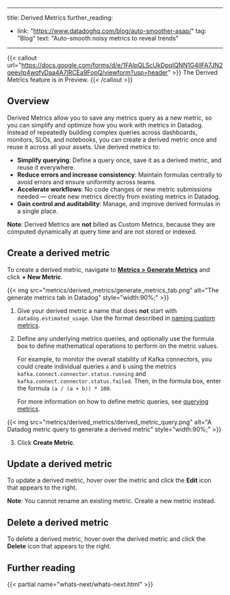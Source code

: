 

---
title: Derived Metrics 
further_reading:
- link: "https://www.datadoghq.com/blog/auto-smoother-asap/"
  tag: "Blog"
  text: "Auto-smooth noisy metrics to reveal trends"
---

{{< callout url="https://docs.google.com/forms/d/e/1FAIpQLScUkDpqIQNN1G4llFA7JN2qeevIp4wqfyDaa4A7lRCEa9FopQ/viewform?usp=header" >}}
The Derived Metrics feature is in Preview.
{{< /callout >}} 

## Overview

Derived Metrics allow you to save any metrics query as a new metric, so you can simplify and optimize how you work with metrics in Datadog. Instead of repeatedly building complex queries across dashboards, monitors, SLOs, and notebooks, you can create a derived metric once and reuse it across all your assets. Use derived metrics to:

- **Simplify querying**: Define a query once, save it as a derived metric, and reuse it everywhere.
- **Reduce errors and increase consistency**: Maintain formulas centrally to avoid errors and ensure uniformity across teams.
- **Accelerate workflows**: No code changes or new metric submissions needed — create new metrics directly from existing metrics in Datadog.
- **Gain control and auditability**: Manage, and improve derived formulas in a single place.

**Note**: Derived Metrics are **not** billed as Custom Metrics, because they are computed dynamically at query time and are not stored or indexed.

## Create a derived metric

To create a derived metric, navigate to **[Metrics > Generate Metrics][1]** and click **+ New Metric**.

{{< img src="metrics/derived_metrics/generate_metrics_tab.png" alt="The generate metrics tab in Datadog" style="width:90%;" >}}

1. Give your derived metric a name that does **not** start with `datadog.estimated_usage`. Use the format described in [naming custom metrics][2].

2. Define any underlying metrics queries, and optionally use the formula box to define mathematical operations to perform on the metric values. 

   For example, to monitor the overall stability of Kafka connectors, you could create individual queries `a` and `b` using the metrics `kafka.connect.connector.status.running` and `kafka.connect.connector.status.failed`. Then, in the formula box, enter the formula `(a / (a + b)) * 100`.

   For more information on how to define metric queries, see [querying metrics][3].

{{< img src="metrics/derived_metrics/derived_metric_query.png" alt="A Datadog metric query to generate a derived metric" style="width:90%;" >}}

3. Click **Create Metric**.

## Update a derived metric

To update a derived metric, hover over the metric and click the **Edit** icon that appears to the right. 

**Note**: You cannot rename an existing metric. Create a new metric instead.

## Delete a derived metric

To delete a derived metric, hover over the derived metric and click the **Delete** icon that appears to the right. 

## Further reading

{{< partial name="whats-next/whats-next.html" >}}


[1]: https://app.datadoghq.com/metric/generate-metrics
[2]: /metrics/custom_metrics/#naming-custom-metrics
[3]: /metrics/#querying-metrics